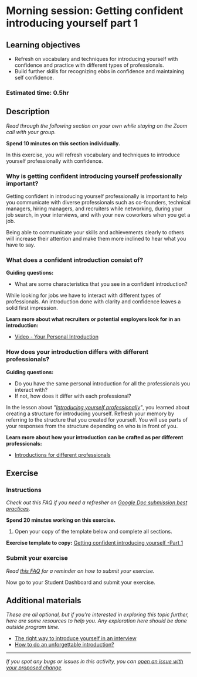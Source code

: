 # Morning session: Getting confident introducing yourself part 1

## Learning objectives

- Refresh on vocabulary and techniques for introducing yourself with confidence and practice with different types of professionals.
- Build further skills for recognizing ebbs in confidence and maintaining self confidence.

### **Estimated time**: 0.5hr

## Description

*Read through the following section on your own while staying on the Zoom call with your group.* 

**Spend 10 minutes on this section individually.**

In this exercise, you will refresh vocabulary and techniques to introduce yourself professionally with confidence.

### Why is getting confident introducing yourself professionally important?

Getting confident in introducing yourself professionally is important to help you communicate with diverse professionals such as co-founders, technical managers, hiring managers, and recruiters while networking, during your job search, in your interviews, and with your new coworkers when you get a job. 

Being able to communicate your skills and achievements clearly to others will increase their attention and make them more inclined to hear what you have to say. 

### What does a confident introduction consist of?

**Guiding questions:**

- What are some characteristics that you see in a confident introduction?

While looking for jobs we have to interact with different types of professionals. An introduction done with clarity and confidence leaves a solid first impression.  

**Learn more about what recruiters or potential employers look for in an introduction:**

- [Video - Your Personal Introduction](https://www.youtube.com/watch?v=tEEerFGhmFE&t)

### How does your introduction differs with different professionals?

**Guiding questions:**

- Do you have the same personal introduction for all the professionals you interact with?
- If not, how does it differ with each professional?

In the lesson about _"[Introducing yourself professionally](https://github.com/microverseinc/curriculum-professional-skills/blob/main/communicating-in-english/introducing-yourself-professionally-in-english.md)"_, you learned about creating a structure for introducing yourself. Refresh your memory by referring to the structure that you created for yourself. You will use parts of your responses from the structure depending on who is in front of you. 

**Learn more about how your introduction can be crafted as per different professionals:**

- [Introductions for different professionals](https://github.com/microverseinc/curriculum-professional-skills/blob/main/becoming-a-remote-professional/introductions-for-different-professionals.md)

## Exercise

### Instructions

*Check out this FAQ if you need a refresher on [Google Doc submission best practices](https://microverse.zendesk.com/hc/en-us/articles/360063156813).*

**Spend 20 minutes working on this exercise.**

1. Open your copy of the template below and complete all sections.

**Exercise template to copy:** [Getting confident introducing yourself -Part 1](https://docs.google.com/document/d/1w4zOfjV6XwRFY_-5fuJyg39J0blrilyPlhgG2UAQb70/edit#)

### Submit your exercise

*Read [this FAQ](https://microverse.zendesk.com/hc/en-us/articles/360061344234) for a reminder on how to submit your exercise.* 

Now go to your Student Dashboard and submit your exercise.

## Additional materials

*These are all optional, but if you're interested in exploring this topic further, here are some resources to help you. Any exploration here should be done outside program time.*

- [The right way to introduce yourself in an interview](https://www.inc.com/quora/this-is-the-right-way-to-introduce-yourself-in-an-interview.html)
- [How to do an unforgettable introduction?](https://ideas.ted.com/how-to-introduce-yourself-so-youll-be-unforgettable-in-a-good-way/)


------

_If you spot any bugs or issues in this activity, you can [open an issue with your proposed change](https://github.com/microverseinc/curriculum-transversal-skills/blob/main/git-github/articles/open_issue.md)._
